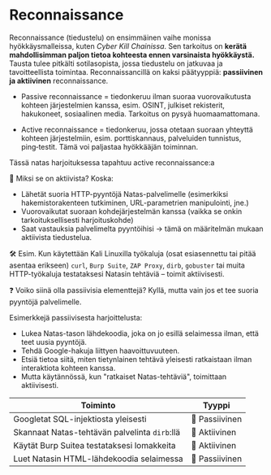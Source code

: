 # Reconnaissance

Reconnaissance (tiedustelu) on ensimmäinen vaihe monissa hyökkäysmalleissa, kuten _Cyber Kill Chainissa_. Sen tarkoitus on **kerätä mahdollisimman paljon tietoa kohteesta ennen varsinaista hyökkäystä.** Tausta tulee pitkälti sotilasopista, jossa tiedustelu on jatkuvaa ja tavoitteellista toimintaa. Reconnaissancillä on kaksi päätyyppiä: **passiivinen ja aktiivinen** reconnaissance.

- Passive reconnaissance = tiedonkeruu ilman suoraa vuorovaikutusta kohteen järjestelmien kanssa, esim. OSINT, julkiset rekisterit, hakukoneet, sosiaalinen media. Tarkoitus on pysyä huomaamattomana.

- Active reconnaissance = tiedonkeruu, jossa otetaan suoraan yhteyttä kohteen järjestelmiin, esim. porttiskannaus, palveluiden tunnistus, ping‑testit. Tämä voi paljastaa hyökkääjän toiminnan.

Tässä natas harjoituksessa tapahtuu active reconnaissance:a

🧠 Miksi se on aktiivista?
Koska:
- Lähetät suoria HTTP-pyyntöjä Natas-palvelimelle (esimerkiksi hakemistorakenteen tutkiminen, URL-parametrien manipulointi, jne.)
- Vuorovaikutat suoraan kohdejärjestelmän kanssa (vaikka se onkin tarkoituksellisesti harjoituskohde)
- Saat vastauksia palvelimelta pyyntöihisi → tämä on määritelmän mukaan aktiivista tiedustelua.

🛠 Esim. Kun käytettään Kali Linuxilla työkaluja (osat esiasennettu tai pitää asentaa erikseen) `curl`, `Burp Suite`, `ZAP Proxy`, `dirb`, `gobuster` tai muita HTTP-työkaluja testataksesi Natasin tehtäviä – toimit aktiivisesti.


❓ Voiko siinä olla passiivisia elementtejä?
Kyllä, mutta vain jos et tee suoria pyyntöjä palvelimelle.

Esimerkkejä passiivisesta harjoittelusta:
- Lukea Natas-tason lähdekoodia, joka on jo esillä selaimessa ilman, että teet uusia pyyntöjä.
- Tehdä Google-hakuja liittyen haavoittuvuuteen.
- Etsiä tietoa siitä, miten tietynlainen tehtävä yleisesti ratkaistaan ilman interaktiota kohteen kanssa.
- Mutta käytännössä, kun "ratkaiset Natas-tehtäviä", toimittaan aktiivisesti.

| Toiminto                                              | Tyyppi         |
|-------------------------------------------------------|----------------|
| Googletat SQL-injektiosta yleisesti                   | 🔵 Passiivinen |
| Skannaat Natas-tehtävän palvelinta `dirb`:llä         | 🔴 Aktiivinen  |
| Käytät Burp Suitea testataksesi lomakkeita            | 🔴 Aktiivinen  |
| Luet Natasin HTML-lähdekoodia selaimessa              | 🔵 Passiivinen |




